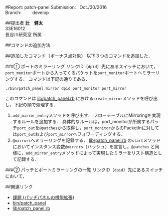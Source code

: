 #Report: patch-panel
Submission: &nbsp; Oct./20/2016<br>
Branch: &nbsp;&nbsp;&nbsp;&nbsp;&nbsp;&nbsp;&nbsp; develop<br>






##提出者
<B>辻　健太</B><br>
33E16012<br>
長谷川研究室 所属<br>



##コマンドの追加方法



##追加したコマンド（ボーナス点対象）
以下３つのコマンドを追加した．

###① ポートのミラーリング
リンクID（`dpid`）先にあるスイッチにおいて，`port_monitor`ポートから入ってくるパケットを`port_monitor`ポートへミラーリングする．
コマンドは下記の通りである．<br>
```
./bin/patch_panel mirror dpid port_monitor port_mirror
```
このコマンドは
[lib/patch_panel.rb](lib/patch_panel.rb)
における`create_mirror`メソッドを呼び出し，下記の順で処理する．<br>
1. `add_mirror_entry`メソッドを呼び出す．
フローテーブルにMirroringを実現するルールを追加する．
具体的なルールは，port_monitorが所属するパッチ`port_out`を`@patches`から取得し，`port_monitor`からのPacketInに対しては`port_out`および`port_mirror`へフォワーディングする．<br>
2. `@mirrors`へミラーリングを記録する．
[lib/patch_panel.rb](lib/patch_panel.rb)
の`start`メソッドにおいてインスタンス変数`@mirrors`（ハッシュ）を宣言し，`@patches`
と同様に，`add_mirror_entry`メソッドによって実現したミラーをリスト構造として記録する．<br>

###② パッチとポートミラーリングの一覧
リンクID（`dpid`）先にあるスイッチにおいて，


##関連リンク
* [課題 (パッチパネルの機能拡張)](https://github.com/handai-trema/deck/blob/develop/week3/assignment_patch_panel.md)
* [bin/patch_panel](bin/patch_panel)
* [lib/patch_panel.rb](lib/patch_panel.rb)
